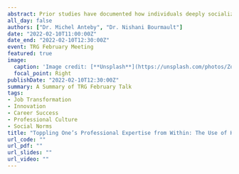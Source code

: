```yaml
---
abstract: Prior studies have documented how individuals deeply socialized into professional cultures strongly resist any attempts to break with their professions’ core tenets. Apart from when outside jolts (such as new regulations or technology) occur, it is unclear how professionals may break with such deeply ingrained views. Our study of anesthesiologists in France who practice hypnosis in the operating room aims to better understand this phenomenon. Adopting hypnosis, a practice that was considered “subjective” and almost “magical” necessitated a shift in one of anesthesiologists’ core cultural tenets – only using techniques validated by evidence-based medicine. Drawing on interviews and observations, we analyze how some anesthesiologists topple their expertise from within, or rapidly let go, in the absence of external pressures, of their profession’s core tenets in parts of their work. Our findings reveal how patients – namely, non-experts – played a critical role in this process by becoming their main relational partner. These anesthesiologists built on patient reactions to self-justify the use of hypnosis, enrolled patients to convince surgeons of the technique’s efficacy, and anchored on patients to counter peer isolation. Overall, we show how a transformation from within might paradoxically rely essentially on enrolling those outside for a toppling to succeed.
all_day: false
authors: ["Dr. Michel Anteby", "Dr. Nishani Bourmault"]
date: "2022-02-10T11:00:00Z"
date_end: "2022-02-10T12:30:00Z"
event: TRG February Meeting
featured: true
image:
  caption: 'Image credit: [**Unsplash**](https://unsplash.com/photos/Zo2pAarSL-A)'
  focal_point: Right
publishDate: "2022-02-10T12:30:00Z"
summary: A Summary of TRG February Talk
tags:
- Job Transformation
- Innovation
- Career Success
- Professional Culture
- Social Norms
title: "Toppling One’s Professional Expertise from Within: The Use of Hypnosis by French Anesthesiologists"
url_code: ""
url_pdf: ""
url_slides: ""
url_video: ""
---
```



